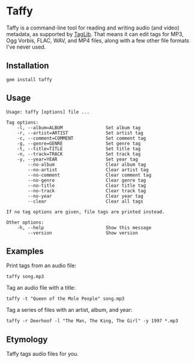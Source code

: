 Taffy
=====
Taffy is a command-line tool for reading and writing audio (and video)
metadata, as supported by [TagLib](http://taglib.github.io/). That means
it can edit tags for MP3, Ogg Vorbis, FLAC, WAV, and MP4 files, along
with a few other file formats I've never used.

Installation
------------
	gem install taffy

Usage
-----
	Usage: taffy [options] file ...

	Tag options:
		-l, --album=ALBUM                Set album tag
		-r, --artist=ARTIST              Set artist tag
		-c, --comment=COMMENT            Set comment tag
		-g, --genre=GENRE                Set genre tag
		-t, --title=TITLE                Set title tag
		-n, --track=TRACK                Set track tag
		-y, --year=YEAR                  Set year tag
			--no-album                   Clear album tag
			--no-artist                  Clear artist tag
			--no-comment                 Clear comment tag
			--no-genre                   Clear genre tag
			--no-title                   Clear title tag
			--no-track                   Clear track tag
			--no-year                    Clear year tag
			--clear                      Clear all tags

	If no tag options are given, file tags are printed instead.

	Other options:
		-h, --help                       Show this message
			--version                    Show version

Examples
--------
Print tags from an audio file:
	
	taffy song.mp3

Tag an audio file with a title:

	taffy -t "Queen of the Mole People" song.mp3

Tag a series of files with an artist, album, and year:

	taffy -r Deerhoof -l "The Man, The King, The Girl" -y 1997 *.mp3

Etymology
---------
Taffy tags audio files for you.
